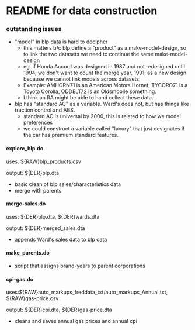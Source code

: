 # README for data construction

### outstanding issues
* "model" in blp data is hard to decipher
  * this matters b/c blp define a "product" as a make-model-design, so to link the two datasets we need to continue the same make-model-design
  * eg. if Honda Accord was designed in 1987 and not redesigned until 1994, we don't want to count the merge year, 1991, as a new design because we cannot link models across datasets.
  * Example: AMHORN71 is an American Motors Hornet, TYCORO71 is a Toyota Corolla, ODDELT72 is an Oldsmobile something.
  * I think an RA might be able to hand collect these data.
* blp has "standard AC" as a variable. Ward's does not, but has things like traction control and ABS.
  * standard AC is universal by 2000, this is related to how we model preferences
  * we could construct a variable called "luxury" that just designates if the car has premium standard features.


#### explore_blp.do
uses: ${RAW}blp_products.csv

output: ${DER}blp.dta

- basic clean of blp sales/characteristics data
- merge with parents



#### merge-sales.do
uses: ${DER}blp.dta, ${DER}wards.dta

output: ${DER}merged_sales.dta

- appends Ward's sales data to blp data



#### make_parents.do
- script that assigns brand-years to parent corporations

#### cpi-gas.do
uses:${RAW}auto_markups_freddata_txt/auto_markups_Annual.txt, ${RAW}gas-price.csv

output: ${DER}cpi.dta, ${DER}gas-price.dta

- cleans and saves annual gas prices and annual cpi
